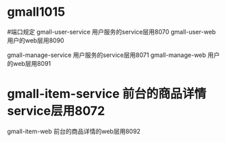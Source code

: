 # gmall1015

#端口规定
gmall-user-service 用户服务的service层用8070
gmall-user-web 用户的web层用8090

gmall-manage-service 用户服务的service层用8071
gmall-manage-web 用户的web层用8091

# gmall-item-service 前台的商品详情service层用8072
gmall-item-web 前台的商品详情的web层用8092
